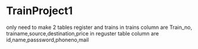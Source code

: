 # TrainProject1
only need to make 2 tables register and trains 
in trains column are Train_no, trainame,source,destination,price
in reguster table column are id,name,passsword,phoneno,mail 
